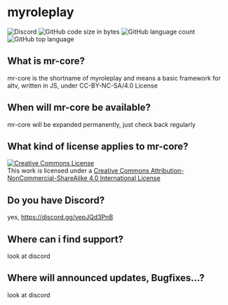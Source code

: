 # myroleplay
<img alt="Discord" src="https://img.shields.io/discord/1011635154168582257?style=flat-square&logo=SecurityScorecard"> <img alt="GitHub code size in bytes" src="https://img.shields.io/github/languages/code-size/k37z3r/mr-core?style=flat-square&logo=SecurityScorecard"> <img alt="GitHub language count" src="https://img.shields.io/github/languages/count/k37z3r/mr-core?style=flat-square&logo=SecurityScorecard"> <img alt="GitHub top language" src="https://img.shields.io/github/languages/top/k37z3r/mr-core?style=flat-square&logo=SecurityScorecard">
## What is mr-core?
mr-core is the shortname of myroleplay and means a basic framework for altv, written in JS, under CC-BY-NC-SA/4.0 License

## When will mr-core be available?
mr-core will be expanded permanently, just check back regularly

## What kind of license applies to mr-core?
<a rel="license" href="http://creativecommons.org/licenses/by-nc-sa/4.0/"><img alt="Creative Commons License" style="border-width:0" src="https://i.creativecommons.org/l/by-nc-sa/4.0/88x31.png" /></a><br />This work is licensed under a <a rel="license" href="http://creativecommons.org/licenses/by-nc-sa/4.0/">Creative Commons Attribution-NonCommercial-ShareAlike 4.0 International License</a>

## Do you have Discord?
yes, https://discord.gg/vepJQd3PnB

## Where can i find support?
look at discord

## Where will announced updates, Bugfixes...?
look at discord
